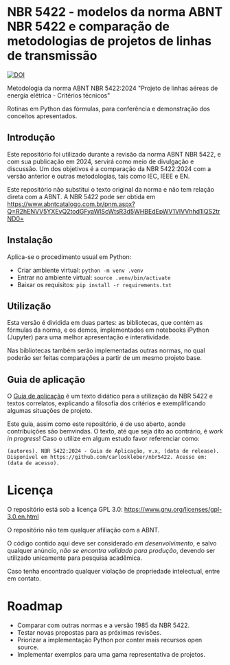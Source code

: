 # NBR 5422 - modelos da norma ABNT NBR 5422 e comparação de metodologias de projetos de linhas de transmissão

[![DOI](https://zenodo.org/badge/DOI/10.5281/zenodo.15411524.svg)](https://doi.org/10.5281/zenodo.15411524)

Metodologia da norma ABNT NBR 5422:2024 "Projeto de linhas aéreas de energia elétrica - Critérios técnicos"

Rotinas em Python das fórmulas, para conferência e demonstração dos conceitos apresentados.

## Introdução

Este repositório foi utilizado durante a revisão da norma ABNT NBR 5422, e com sua publicação em 2024, servirá como meio de divulgação e discussão. Um dos objetivos é a comparação da NBR 5422:2024 com a versão anterior e outras metodologias, tais como IEC, IEEE e EN.

Este repositório não substitui o texto original da norma e não tem relação direta com a ABNT. A NBR 5422 pode ser obtida em https://www.abntcatalogo.com.br/pnm.aspx?Q=R2hENVV5YXEvQ2todGFyaWlScWtsR3d5WHBEdEpWV1VlVVhhd1lQS2trND0=

## Instalação

Aplica-se o procedimento usual em Python:
* Criar ambiente virtual: `python -m venv .venv`
* Entrar no ambiente virtual: `source .venv/bin/activate`
* Baixar os requisitos: `pip install -r requirements.txt`

## Utilização

Esta versão é dividida em duas partes: as bibliotecas, que contém as fórmulas da norma, e os demos, implementados em notebooks iPython (Jupyter) para uma melhor apresentação e interatividade.

Nas bibliotecas também serão implementadas outras normas, no qual poderão ser feitas comparações a partir de um mesmo projeto base.

## Guia de aplicação

O [Guia de aplicação](guiaAplicacao.pdf) é um texto didático para a utilização da NBR 5422 e textos correlatos, explicando a filosofia dos critérios e exemplificando algumas situações de projeto.

Este guia, assim como este repositório, é de uso aberto, aonde contribuições são bemvindas. O texto, até que seja dito ao contrário, é _work in progress_! Caso o utilize em algum estudo favor referenciar como:

    (autores). NBR 5422:2024 - Guia de Aplicação, v.x, (data de release). Disponível em https://github.com/carloskleber/nbr5422. Acesso em: (data de acesso).

# Licença

O repositório está sob a licença GPL 3.0: https://www.gnu.org/licenses/gpl-3.0.en.html

O repositório não tem qualquer afiliação com a ABNT.

O código contido aqui deve ser considerado *em desenvolvimento*, e salvo qualquer anúncio, *não se encontra validado para produção*, devendo ser utilizado unicamente para pesquisa acadêmica.

Caso tenha encontrado qualquer violação de propriedade intelectual, entre em contato.

# Roadmap

* Comparar com outras normas e a versão 1985 da NBR 5422.
* Testar novas propostas para as próximas revisões.
* Priorizar a implementação Python por conter mais recursos open source.
* Implementar exemplos para uma gama representativa de projetos.

